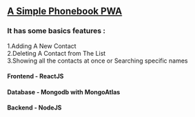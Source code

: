 ## [A Simple Phonebook PWA](https://cryptic-tundra-88294.herokuapp.com/)

### It has some basics features :

1.Adding A New Contact  
2.Deleting A Contact from The List  
3.Showing all the contacts at once or Searching specific names

#### Frontend - ReactJS

#### Database - Mongodb with MongoAtlas

#### Backend - NodeJS
